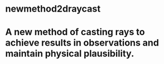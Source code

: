 # newmethod2draycast
# A new method of casting rays to achieve results in observations and maintain physical plausibility.
